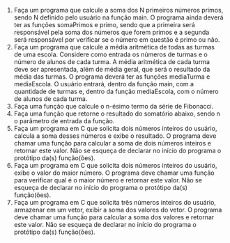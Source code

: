 1. Faça um programa que calcule a soma dos N primeiros números primos, sendo N definido pelo usuário
na função main. O programa ainda deverá ter as funções somaPrimos e primo, sendo que a primeira será
responsável pela soma dos números que forem primos e a segunda será responsável por verificar se o
número em questão é primo ou não.
2. Faça um programa que calcule a média aritmética de todas as turmas de uma escola. Considere como
entrada os números de turmas e o número de alunos de cada turma. A média aritmética de cada turma
deve ser apresentada, além de média geral, que será o resultado da média das turmas. O programa
deverá ter as funções mediaTurma e mediaEscola. O usuário entrará, dentro da função main, com a
quantidade de turmas e, dentro da função mediaEscola, com o número de alunos de cada turma.
3. Faça uma função que calcule o n-ésimo termo da série de Fibonacci.
4. Faça uma função que retorne o resultado do somatório abaixo, sendo n o parâmetro de entrada da
função.
5. Faça um programa em C que solicita dois números inteiros do usuário, calcula a soma desses números
e exibe o resultado. O programa deve chamar uma função para calcular a soma de dois números
inteiros e retornar este valor. Não se esqueça de declarar no início do programa o protótipo da(s)
função(ões).
6. Faça um programa em C que solicita dois números inteiros do usuário, exibe o valor do maior número.
O programa deve chamar uma função para verificar qual é o maior número e retornar este valor. Não
se esqueça de declarar no início do programa o protótipo da(s) função(ões).
7. Faça um programa em C que solicita três números inteiros do usuário, armazenar em um vetor, exibir a
soma dos valores do vetor. O programa deve chamar uma função para calcular a soma dos valores e
retornar este valor. Não se esqueça de declarar no início do programa o protótipo da(s) função(ões).
